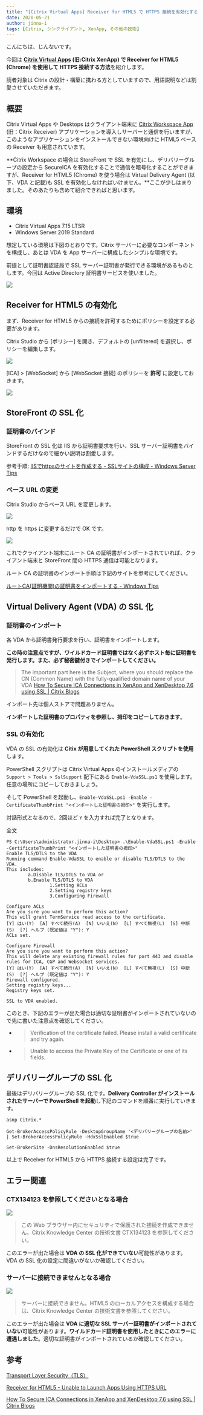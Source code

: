 ```yaml
---
title: "[Citrix Virtual Apps] Receiver for HTML5 で HTTPS 接続を有効化する"
date: 2020-05-21
author: jinna-i
tags: [Citrix, シンクライアント, XenApp, その他の技術]
---
```


こんにちは、じんないです。

今回は **[Citrix Virtual Apps](https://www.citrix.com/ja-jp/products/citrix-virtual-apps-and-desktops/) (旧:Citrix XenApp) で Receiver for HTML5 (Chrome) を使用して HTTPS 接続する方法**を紹介します。

読者対象は Citrix の設計・構築に携わる方としていますので、用語説明などは割愛させていただきます。

## 概要

Citrix Virtual Apps や Desktops はクライアント端末に [Citrix Workspace App](https://www.citrix.com/ja-jp/downloads/workspace-app/) (旧：Citrix Receiver) アプリケーションを導入しサーバーと通信を行いますが、このようなアプリケーションをインストールできない環境向けに HTML5 ベースの Receiver も用意されています。

**Citrix Workspace の場合は StoreFront で SSL を有効にし、デリバリーグループの設定から SecureICA を有効化することで通信を暗号化することができますが、Receiver for HTML5 (Chrome) を使う場合は Virtual Delivery Agent (以下、VDA と記載)も SSL を有効化しなければいけません。**ここが少しはまりました。そのあたりも含めて紹介できればと思います。

## 環境

- Citrix Virtual Apps 7.15 LTSR
- Windows Server 2019 Standard

想定している環境は下図のとおりです。Citrix サーバーに必要なコンポーネントを構成し、あとは VDA を App サーバーに構成したシンプルな環境です。

前提として証明書認証局で SSL サーバー証明書が発行できる環境があるものとします。今回は Active Directory 証明書サービスを使いました。

![](images/enable-https-connection-in-receiver-for-html5-1.png)

## Receiver for HTML5 の有効化

まず、Receiver for HTML5 からの接続を許可するためにポリシーを設定する必要があります。

Citrix Studio から [ポリシー] を開き、デフォルトの [unfiltered] を選択し、ポリシーを編集します。

![](images/enable-https-connection-in-receiver-for-html5-2.png)

[ICA] > [WebSocket] から [WebSocket 接続] のポリシーを **許可** に設定しておきます。

![](images/enable-https-connection-in-receiver-for-html5-3.png)

## StoreFront の SSL 化
### 証明書のバインド

StoreFront の SSL 化は IIS から証明書要求を行い、SSL サーバー証明書をバインドするだけなので細かい説明は割愛します。

参考手順: [IISでhttpsのサイトを作成する - SSLサイトの構成 - Windows Server Tips](https://www.ipentec.com/document/windows-windows-server-iis-setup-https-site)


### ベース URL の変更

Citrix Studio からベース URL を変更します。

![](images/enable-https-connection-in-receiver-for-html5-4.png)

http を https に変更するだけで OK です。

![](images/enable-https-connection-in-receiver-for-html5-5.png)

これでクライアント端末にルート CA の証明書がインポートされていれば、クライアント端末と StoreFront 間の HTTPS 通信は可能となります。

ルート CA の証明書のインポート手順は下記のサイトを参考にしてください。

[ルートCA(証明機関)の証明書をインポートする - Windows Tips](https://www.ipentec.com/document/windows-import-root-ca-certification)

## Virtual Delivery Agent (VDA) の SSL 化

### 証明書のインポート

各 VDA から証明書発行要求を行い、証明書をインポートします。

**この時の注意点ですが、ワイルドカード証明書ではなく必ずホスト毎に証明書を発行します。また、必ず秘密鍵付きでインポートしてください。**

> The important part here is the Subject, where you should replace the CN (Common Name) with the fully-qualified domain name of your VDA
> [How To Secure ICA Connections in XenApp and XenDesktop 7.6 using SSL | Citrix Blogs](https://www.citrix.com/blogs/2014/12/11/how-to-secure-ica-connections-in-xenapp-and-xendesktop-7-6-using-ssl/)


インポート先は個人ストアで問題ありません。

**インポートした証明書のプロパティを参照し、拇印をコピーしておきます**。

### SSL の有効化

VDA の SSL の有効化は **Citix が用意してくれた PowerShell スクリプトを使用**します。

PowerShell スクリプトは Citrix Virtual Apps のインストールメディアの `Support > Tools > SslSupport` 配下にある `Enable-VdaSSL.ps1` を使用します。任意の場所にコピーしておきましょう。

そして PowerShell を起動し、`Enable-VdaSSL.ps1 -Enable -CertificateThumbPrint "<インポートした証明書の拇印>"` を実行します。

対話形式となるので、2回ほど `Y` を入力すれば完了となります。

全文

```shell
PS C:\Users\administrator.jinna-i\Desktop> .\Enable-VdaSSL.ps1 -Enable -CertificateThumbPrint "<インポートした証明書の拇印>"
Enable TLS/DTLS to the VDA
Running command Enable-VdaSSL to enable or disable TLS/DTLS to the VDA.
This includes:
        a.Disable TLS/DTLS to VDA or
        b.Enable TLS/DTLS to VDA
                1.Setting ACLs
                2.Setting registry keys
                3.Configuring Firewall

Configure ACLs
Are you sure you want to perform this action?
This will grant TermService read access to the certificate.
[Y] はい(Y)  [A] すべて続行(A)  [N] いいえ(N)  [L] すべて無視(L)  [S] 中断(S)  [?] ヘルプ (既定値は "Y"): Y
ACLs set.

Configure Firewall
Are you sure you want to perform this action?
This will delete any existing firewall rules for port 443 and disable rules for ICA, CGP and Websocket services.
[Y] はい(Y)  [A] すべて続行(A)  [N] いいえ(N)  [L] すべて無視(L)  [S] 中断(S)  [?] ヘルプ (既定値は "Y"): Y
Firewall configured.
Setting registry keys...
Registry keys set.

SSL to VDA enabled.
```

このとき、下記のエラーが出た場合は適切な証明書がインポートされていないので先に書いた注意点を確認してください。

- > Verification of the certificate failed. Please install a valid certificate and try again.


- > Unable to access the Private Key of the Certificate or one of its fields.

## デリバリーグループの SSL 化

最後はデリバリーグループの SSL 化です。**Delivery Controller がインストールされたサーバーで PowerShell を起動**し下記のコマンドを順番に実行していきます。

`asnp Citrix.*`

`Get-BrokerAccessPolicyRule -DesktopGroupName '<デリバリーグループの名前>' | Set-BrokerAccessPolicyRule -HdxSslEnabled $true`

`Set-BrokerSite -DnsResolutionEnabled $true`

以上で Receiver for HTML5 から HTTPS 接続する設定は完了です。

## エラー関連

### CTX134123 を参照してくださいとなる場合


![](images/enable-https-connection-in-receiver-for-html5-6.png)

> この Web ブラウザー内にセキュリティで保護された接続を作成できません。Citrix Knowledge Center の技術文書 CTX134123 を参照してください。

このエラーが出た場合は **VDA の SSL 化ができていない**可能性があります。VDA の SSL 化の設定に間違いがないか確認してください。

### サーバーに接続できませんとなる場合

![](images/enable-https-connection-in-receiver-for-html5-7.png)

> サーバーに接続できません。HTML5 のローカルアクセスを構成する場合は、Citrix Knowledge Center の技術文書を参照してください。

このエラーが出た場合は **VDA に適切な SSL サーバー証明書がインポートされていない**可能性があります。**ワイルドカード証明書を使用したときにこのエラーに遭遇しました**。適切な証明書がインポートされているか確認してください。

## 参考

[Transport Layer Security（TLS）](https://docs.citrix.com/ja-jp/xenapp-and-xendesktop/7-15-ltsr/secure/tls.html#configure-tls-on-delivery-groups)

[Receiver for HTML5 - Unable to Launch Apps Using HTTPS URL](https://support.citrix.com/article/CTX134123)

[How To Secure ICA Connections in XenApp and XenDesktop 7.6 using SSL | Citrix Blogs](https://www.citrix.com/blogs/2014/12/11/how-to-secure-ica-connections-in-xenapp-and-xendesktop-7-6-using-ssl/)

